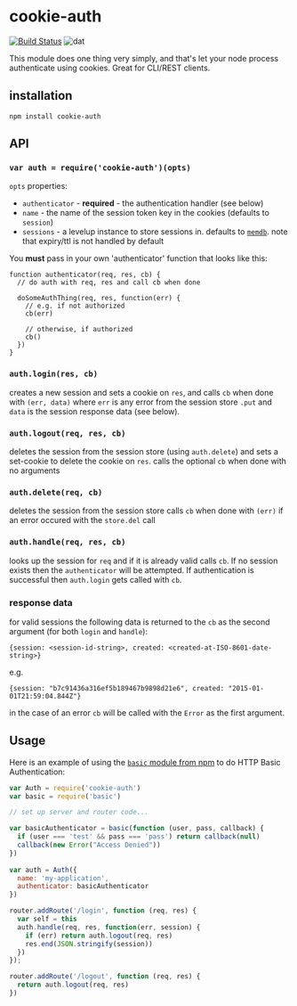 cookie-auth
===========

[![Build Status](https://travis-ci.org/karissa/cookie-auth.svg?branch=master)](https://travis-ci.org/karissa/cookie-auth)
![dat](http://img.shields.io/badge/Development%20sponsored%20by-dat-green.svg?style=flat)

This module does one thing very simply, and that's let your node process authenticate using cookies. Great for CLI/REST clients.

## installation

```
npm install cookie-auth
```

## API

### `var auth = require('cookie-auth')(opts)`

`opts` properties:

- `authenticator` - **required** - the authentication handler (see below)
- `name` - the name of the session token key in the cookies (defaults to `session`)
- `sessions` - a levelup instance to store sessions in. defaults to [`memdb`](http://npmjs.org/memdb). note that expiry/ttl is not handled by default

You **must** pass in your own 'authenticator' function that looks like this:

```
function authenticator(req, res, cb) {
  // do auth with req, res and call cb when done
  
  doSomeAuthThing(req, res, function(err) {
    // e.g. if not authorized
    cb(err)
  
    // otherwise, if authorized
    cb()
  })
}
```

### `auth.login(res, cb)`

creates a new session and sets a cookie on `res`, and calls `cb` when done with `(err, data)` where `err` is any error from the session store `.put` and `data` is the session response data (see below).

### `auth.logout(req, res, cb)`

deletes the session from the session store (using `auth.delete`) and sets a set-cookie to delete the cookie on `res`. calls the optional `cb` when done with no arguments

### `auth.delete(req, cb)`

deletes the session from the session store calls `cb` when done with `(err)` if an error occured with the `store.del` call

### `auth.handle(req, res, cb)`

looks up the session for `req` and if it is already valid calls `cb`. If no session exists then the `authenticator` will be attempted. If authentication is successful then `auth.login` gets called with `cb`.

### response data

for valid sessions the following data is returned to the `cb` as the second argument (for both `login` and `handle`):

`{session: <session-id-string>, created: <created-at-ISO-8601-date-string>}`

e.g.

`{session: "b7c91436a316ef5b189467b9898d21e6", created: "2015-01-01T21:59:04.844Z"}`

in the case of an error `cb` will be called with the `Error` as the first argument.

## Usage

Here is an example of using the [`basic` module from npm](http://npmjs.org/basic) to do HTTP Basic Authentication:

```javascript
var Auth = require('cookie-auth')
var basic = require('basic')

// set up server and router code...

var basicAuthenticator = basic(function (user, pass, callback) {
  if (user === 'test' && pass === 'pass') return callback(null)
  callback(new Error("Access Denied"))
})
  
var auth = Auth({
  name: 'my-application',
  authenticator: basicAuthenticator
})

router.addRoute('/login', function (req, res) {
  var self = this
  auth.handle(req, res, function(err, session) {
    if (err) return auth.logout(req, res)
    res.end(JSON.stringify(session))
  })
});

router.addRoute('/logout', function (req, res) {
  return auth.logout(req, res)
})
```
